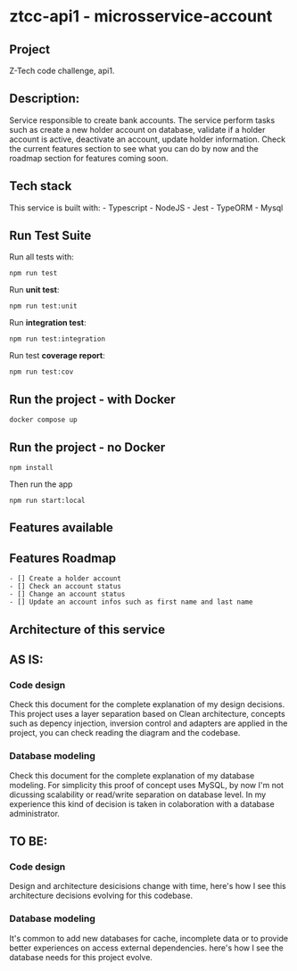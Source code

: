 # ztcc-api1 - microsservice-account

## Project
Z-Tech code challenge, api1.

## Description:
Service responsible to create bank accounts. The service perform tasks such as create a new holder account on database, validate if a holder account is active, deactivate an account, update holder information. Check the current features section to see what you can do by now and the roadmap section for features coming soon.

## Tech stack
This service is built with:
    - Typescript
    - NodeJS
    - Jest
    - TypeORM
    - Mysql

## Run Test Suite
Run all tests with:
```
npm run test
```
Run **unit test**:
```
npm run test:unit
```
Run **integration test**:
```
npm run test:integration
```
Run test **coverage report**:
```
npm run test:cov
```

## Run the project - with Docker
```
docker compose up
```

## Run the project - no Docker
```
npm install
```
Then run the app
```
npm run start:local
```

## Features available

## Features Roadmap
    - [] Create a holder account
    - [] Check an account status
    - [] Change an account status
    - [] Update an account infos such as first name and last name

## Architecture of this service

## AS IS:
### Code design
Check this document for the complete explanation of my design decisions.
This project uses a layer separation based on Clean architecture, concepts such as depency injection, inversion control and adapters are applied in the project, you can check reading the diagram and the codebase.

### Database modeling
Check this document for the complete explanation of my database modeling.
For simplicity this proof of concept uses MySQL, by now I'm not dicussing scalability or read/write separation on database level. In my experience this kind of decision is taken in colaboration with a database administrator.

## TO BE:
### Code design
Design and architecture desicisions change with time, here's how I see this architecture decisions evolving for this codebase.

### Database modeling
It's common to add new databases for cache, incomplete data or to provide better experiences on access external dependencies. here's how I see the database needs for this project evolve.

